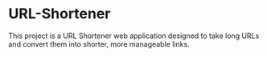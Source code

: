 # URL-Shortener
This project is a URL Shortener web application designed to take long URLs and convert them into shorter, more manageable links.
